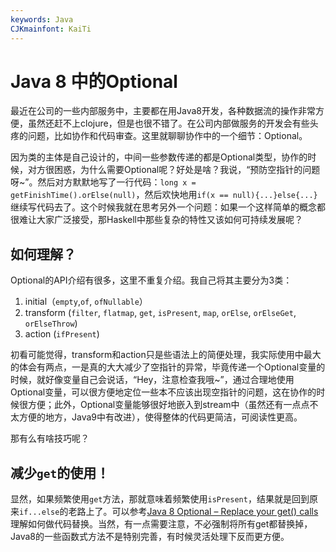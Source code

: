 ```yaml
---
keywords: Java
CJKmainfont: KaiTi
---
```


# Java 8 中的Optional

最近在公司的一些内部服务中，主要都在用Java8开发，各种数据流的操作非常方便，虽然还赶不上clojure，但是也很不错了。在公司内部做服务的开发会有些头疼的问题，比如协作和代码审查。这里就聊聊协作中的一个细节：Optional。

因为类的主体是自己设计的，中间一些参数传递的都是Optional类型，协作的时候，对方很困惑，为什么需要Optional呢？好处是啥？我说，“预防空指针的问题呀~”。然后对方默默地写了一行代码：``long x = getFinishTime().orElse(null)``，然后欢快地用``if(x == null){...}else{...}``继续写代码去了。这个时候我就在思考另外一个问题：如果一个这样简单的概念都很难让大家广泛接受，那Haskell中那些复杂的特性又该如何可持续发展呢？

## 如何理解？

Optional的API介绍有很多，这里不重复介绍。我自己将其主要分为3类：

1. initial（``empty``,``of``, ``ofNullable``）
1. transform (``filter``, ``flatmap``, ``get``, ``isPresent``, ``map``, ``orElse``, ``orElseGet``, ``orElseThrow``)
1. action (``ifPresent``)

初看可能觉得，transform和action只是些语法上的简便处理，我实际使用中最大的体会有两点，一是真的大大减少了空指针的异常，毕竟传递一个Optional变量的时候，就好像变量自己会说话，“Hey，注意检查我哦~”，通过合理地使用Optional变量，可以很方便地定位一些本不应该出现空指针的问题，这在协作的时候很方便；此外，Optional变量能够很好地嵌入到stream中（虽然还有一点点不太方便的地方，Java9中有改进），使得整体的代码更简洁，可阅读性更高。

那有么有啥技巧呢？

## 减少``get``的使用！

显然，如果频繁使用``get``方法，那就意味着频繁使用``isPresent``，结果就是回到原来``if...else``的老路上了。可以参考[Java 8 Optional – Replace your get() calls](https://reversecoding.net/java-8-optional-replace-get-examples/)理解如何做代码替换。当然，有一点需要注意，不必强制将所有get都替换掉，Java8的一些函数式方法不是特别完善，有时候灵活处理下反而更方便。